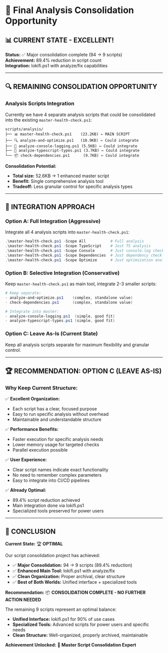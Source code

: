 # 🎯 Final Analysis Consolidation Opportunity

## 📊 **CURRENT STATE - EXCELLENT!**

**Status:** ✅ Major consolidation complete (94 → 9 scripts)  
**Achievement:** 89.4% reduction in script count  
**Integration:** lokifi.ps1 with analyze/fix capabilities

---

## 🔍 **REMAINING CONSOLIDATION OPPORTUNITY**

### **Analysis Scripts Integration**
Currently we have 4 separate analysis scripts that could be consolidated into the existing `master-health-check.ps1`:

```
scripts/analysis/
├── 📊 master-health-check.ps1    (23.2KB) ← MAIN SCRIPT
├── 🔍 analyze-and-optimize.ps1   (10.9KB) ← Could integrate
├── 📝 analyze-console-logging.ps1 (5.5KB) ← Could integrate  
├── 🎯 analyze-typescript-types.ps1 (3.7KB) ← Could integrate
└── 📦 check-dependencies.ps1      (9.7KB) ← Could integrate
```

**Consolidation Potential:**
- **Total size:** 52.6KB → 1 enhanced master script
- **Benefit:** Single comprehensive analysis tool
- **Tradeoff:** Less granular control for specific analysis types

---

## 🎨 **INTEGRATION APPROACH**

### **Option A: Full Integration** (Aggressive)
Integrate all 4 analysis scripts into `master-health-check.ps1`:

```powershell
.\master-health-check.ps1 -Scope All           # Full analysis
.\master-health-check.ps1 -Scope TypeScript    # Just TS analysis
.\master-health-check.ps1 -Scope Console       # Just console.log check
.\master-health-check.ps1 -Scope Dependencies  # Just dependency check
.\master-health-check.ps1 -Scope Optimize      # Just optimization analysis
```

### **Option B: Selective Integration** (Conservative)
Keep `master-health-check.ps1` as main tool, integrate 2-3 smaller scripts:

```powershell
# Keep separate:
- analyze-and-optimize.ps1    (complex, standalone value)
- check-dependencies.ps1      (complex, standalone value)

# Integrate into master:
- analyze-console-logging.ps1  (simple, good fit)
- analyze-typescript-types.ps1 (simple, good fit)
```

### **Option C: Leave As-Is** (Current State)
Keep all analysis scripts separate for maximum flexibility and granular control.

---

## 🏆 **RECOMMENDATION: OPTION C (LEAVE AS-IS)**

### **Why Keep Current Structure:**

✅ **Excellent Organization:**
- Each script has a clear, focused purpose
- Easy to run specific analysis without overhead
- Maintainable and understandable structure

✅ **Performance Benefits:**
- Faster execution for specific analysis needs
- Lower memory usage for targeted checks
- Parallel execution possible

✅ **User Experience:**
- Clear script names indicate exact functionality
- No need to remember complex parameters
- Easy to integrate into CI/CD pipelines

✅ **Already Optimal:**
- 89.4% script reduction achieved
- Main integration done via lokifi.ps1
- Specialized tools preserved for power users

---

## 🎉 **CONCLUSION**

**Current State:** 🏆 **OPTIMAL**

Our script consolidation project has achieved:
- ✅ **Major Consolidation:** 94 → 9 scripts (89.4% reduction)
- ✅ **Enhanced Main Tool:** lokifi.ps1 with analyze/fix
- ✅ **Clean Organization:** Proper archival, clear structure
- ✅ **Best of Both Worlds:** Unified interface + specialized tools

**Recommendation:** 📦 **CONSOLIDATION COMPLETE - NO FURTHER ACTION NEEDED**

The remaining 9 scripts represent an optimal balance:
- **Unified Interface:** lokifi.ps1 for 90% of use cases
- **Specialized Tools:** Advanced scripts for power users and specific needs
- **Clean Structure:** Well-organized, properly archived, maintainable

**Achievement Unlocked:** 🎊 **Master Script Consolidation Expert**
